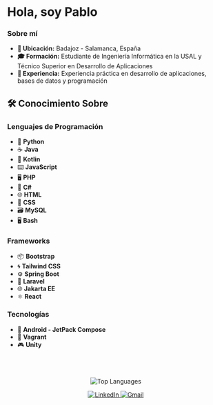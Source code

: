 
# Hola, soy Pablo


### Sobre mí

- **📍 Ubicación:** Badajoz - Salamanca, España
- **🎓 Formación:** Estudiante de Ingeniería Informática en la USAL y Técnico Superior en Desarrollo de Aplicaciones
- **🔧 Experiencia:** Experiencia práctica en desarrollo de aplicaciones, bases de datos y programación

## 🛠️ Conocimiento Sobre

### Lenguajes de Programación

- 🐍 **Python**
- ☕ **Java**
- 🚀 **Kotlin**
- ⌨️ **JavaScript**
- 🖥️ **PHP**
- 🎯 **C#**
- 🌐 **HTML**
- 🎨 **CSS**
- 🗃️ **MySQL**
- 🖥️ **Bash**

### Frameworks

- 📦 **Bootstrap**
- 🌀 **Tailwind CSS**
- ⚙️ **Spring Boot**
- 🚀 **Laravel**
- 🌐 **Jakarta EE**
- ⚛️ **React**

### Tecnologías

- 📱 **Android - JetPack Compose**
- 🔧 **Vagrant**
- 🎮 **Unity**

<br>
<br>

<p align="center">
    <img src="https://github-readme-stats.vercel.app/api/top-langs/?username=PabloAndericaTorrado&layout=compact&theme=radical" alt="Top Languages">
</p>

<p align="center">
    <a href="https://www.linkedin.com/in/pablo-andérica-torrado-8a5b242b8/" target="_blank">
        <img src="https://img.shields.io/badge/LinkedIn-Pablo%20Anderica%20Torrado-0e76a8?style=for-the-badge&logo=linkedin&logoColor=white" alt="LinkedIn">
    </a>
    <a href="mailto:pabloandericatorrado@gmail.com">
        <img src="https://img.shields.io/badge/Gmail-pabloandericatorrado%40gmail.com-db4a39?style=for-the-badge&logo=gmail&logoColor=white" alt="Gmail">
    </a>
</p>
